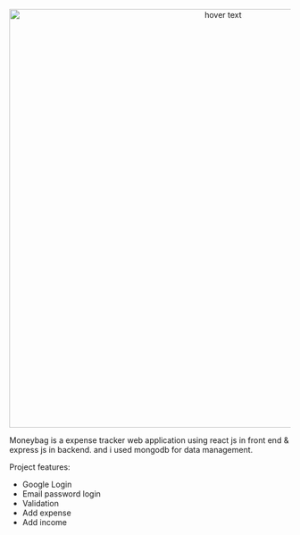 
<p align="center">
  <img src="https://i.ibb.co/5htYxzm/Screenshot-3.jpg" width="750" title="hover text">
</p>

Moneybag is a expense tracker web application using react js in front end & express js in backend. and i used mongodb for data management.

Project features:
<ul>
  <li>Google Login</li>
  <li>Email password login</li>
  <li>Validation</li>
  <li>Add expense</li>
  <li>Add income</li>
</ul>

